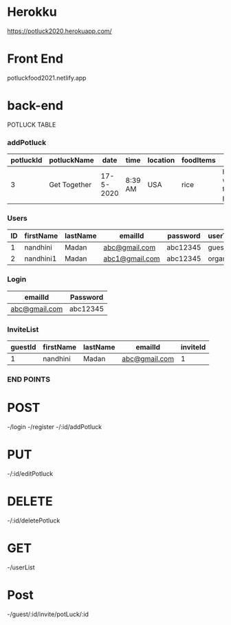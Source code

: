# Herokku 
https://potluck2020.herokuapp.com/
# Front End 
potluckfood2021.netlify.app

# back-end
 POTLUCK TABLE 


### addPotluck
|potluckId| potluckName | date | time | location | foodItems | notes | userId |
|---------|-------------|------|------|----------|-----------|--------|-------|
|3        | Get Together| 17-5-2020| 8:39 AM | USA | rice | hi welcome to potluck | 1|

### Users
|ID| firstName | lastName | emailId |password | userType|
|--|----------|---------|---------|-----------|----------|
|1|nandhini | Madan|abc@gmail.com |abc12345|guest|
|2|nandhini1|Madan|abc1@gmail.com|abc12345|organizer|
    
### Login 
| emailId  |Password |
| ------------- | ------------- |
|abc@gmail.com  | abc12345 |


### InviteList 
|guestId | firstName | lastName | emailId | inviteId |
|--------|-----------|----------|----------|----------|
|1 | nandhini | Madan | abc@gmail.com | 1|

### END POINTS

# POST
-/login
-/register
-/:id/addPotluck
# PUT
-/:id/editPotluck
# DELETE
-/:id/deletePotluck
# GET
-/userList
# Post
-/guest/:id/invite/potLuck/:id
